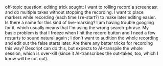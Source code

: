 off-topic question: editing trick sought: I want to rolling record a screencast and do multiple takes without stopping the recording.  I want to place markers while recording (each time I re-start?) to make later editing easier.  Is there a name for this kind of live-marking?  I am having trouble googling for it, which usually means that I'm using the wrong search-phrase.  My basic problem is that I freeze when I hit the record button and I need a few restarts to sound natural again ; I don't want to audition the whole recording and edit out the false starts later.  Are there any better tricks for recording this way?  Descript can do this, but expects to AI-transpile the whole session, which is over-kill (since it AI-transcribes the out-takes, too, which I know will be cut out).